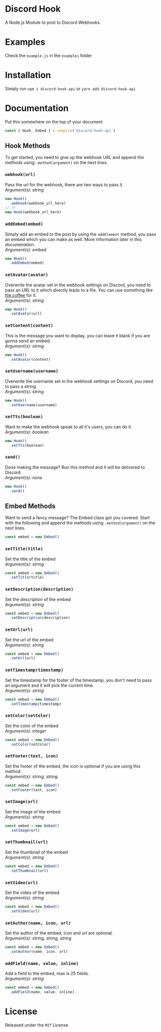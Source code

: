 # Discord Hook
A Node.js Module to post to Discord Webhooks.

# Examples
Check the `example.js` in the `examples` folder

# Installation
Simply run
`npm i discord-hook-api` or `yarn add discord-hook-api`

# Documentation
Put this somewhere on the top of your document
```js
const { Hook, Embed } = require('discord-hook-api')
```

## Hook Methods
To get started, you need to give up the webhook URL and append the methods using `.method(argument)` on the next lines.
### `webhook(url)`
Pass the url for the webhook, there are two ways to pass it.
<br>*Argument(s): string*
```js
new Hook()
  .webhook(webhook_url_here)
// or
new Hook(webhook_url_here)
```

### `addEmbed(embed)`
Simply add an embed to the post by using the `addElement` method, you pass an embed which you can make as well. More information later in this documenation.
<br>*Argument(s): embed*
```js
new Hook()
  .addEmbed(embed)
```

### `setAvatar(avatar)`
Overwrite the avatar set in the webhook settings on Discord, you need to pass an URL to it which directly leads to a file. You can use something like [file.coffee](https://file.coffee) for it.
<br>*Argument(s): string*
```js
new Hook()
  .setAvatar(url)
```

### `setContent(content)`
This is the message you want to display, you can leave it blank if you are gonna send an embed.
<br>*Argument(s): string*
```js
new Hook()
  .setAvatar(content)
```

### `setUsername(username)`
Overwrite the username set in the webhook settings on Discord, you need to pass a string.
<br>*Argument(s): string*
```js
new Hook()
  .setUsername(username)
```

### `setTts(boolean)`
Want to make the webhook speak to all it's users, you can do it.
<br>*Argument(s): boolean*
```js
new Hook()
  .setTts(boolean)
```

### `send()`
Done making the message? Run this method and it will be delivered to Discord.
<br>*Argument(s): none*
```js
new Hook()
  .send()
```

## Embed Methods
Want to send a fancy message? The Embed class got you covered. Start with the following and append the methods using `.method(argument)` on the next lines.
```js
const embed = new Embed()
```

### `setTitle(title)`
Set the title of the embed
<br>*Argument(s): string*
```js
const embed = new Embed()
  .setTitle(title)
```

### `setDescription(description)`
Set the description of the embed
<br>*Argument(s): string*
```js
const embed = new Embed()
  .setDescription(description)
```

### `setUrl(url)`
Set the url of the embed
<br>*Argument(s): string*
```js
const embed = new Embed()
  .setUrl(url)
```

### `setTimestamp(timestamp)`
Set the timestamp for the footer of the timestamp, you don't need to pass an argument and it will pick the current time.
<br>*Argument(s): string*
```js
const embed = new Embed()
  .setTimestamp(timestamp)
```

### `setColor(setColor)`
Set the color of the embed
<br>*Argument(s): integer*
```js
const embed = new Embed()
  .setColor(setColor)
```

### `setFooter(text, icon)`
Set the footer of the embed, the icon is optional if you are using this method.
<br>*Argument(s): string, string*
```js
const embed = new Embed()
  .setFooter(text, icon)
```

### `setImage(url)`
Set the image of the embed
<br>*Argument(s): string*
```js
const embed = new Embed()
  .setImage(url)
```

### `setThumbnail(url)`
Set the thumbnail of the embed
<br>*Argument(s): string*
```js
const embed = new Embed()
  .setThumbnail(url)
```

### `setVideo(url)`
Set the video of the embed
<br>*Argument(s): string*
```js
const embed = new Embed()
  .setVideo(url)
```

### `setAuthor(name, icon, url)`
Set the author of the embed, icon and url are optional.
<br>*Argument(s): string, string, string*
```js
const embed = new Embed()
  .setAuthor(name, icon, url)
```

### `addField(name, value, inline)`
Add a field to the embed, max is 25 fields.
<br>*Argument(s): string*
```js
const embed = new Embed()
  .addField(name, value, inline)
```

# License
Released under the `MIT` License
